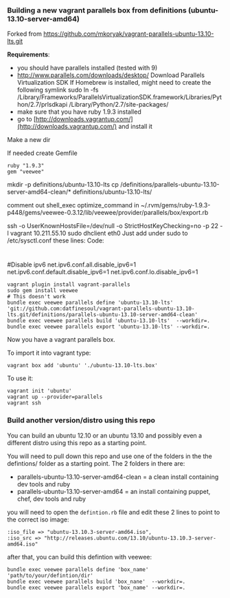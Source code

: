 ### Building a new vagrant parallels box from definitions (ubuntu-13.10-server-amd64)

Forked from https://github.com/mkoryak/vagrant-parallels-ubuntu-13.10-lts.git

**Requirements**:

 - you should have parallels installed (tested with 9)
 - http://www.parallels.com/downloads/desktop/ Download Parallels Virtualization SDK
    If Homebrew is installed, might need to create the following symlink
    sudo ln -fs /Library/Frameworks/ParallelsVirtualizationSDK.framework/Libraries/Python/2.7/prlsdkapi /Library/Python/2.7/site-packages/
 - make sure that you have ruby 1.9.3 installed
 - go to [http://downloads.vagrantup.com/](http://downloads.vagrantup.com/) and install it

Make a new dir

If needed create Gemfile

```
ruby "1.9.3"
gem "veewee"
```

mkdir -p definitions/ubuntu-13.10-lts
cp <THIS REPO>/definitions/parallels-ubuntu-13.10-server-amd64-clean/\* definitions/ubuntu-13.10-lts/

comment out 
shell_exec optimize_command
in ~/.rvm/gems/ruby-1.9.3-p448/gems/veewee-0.3.12/lib/veewee/provider/parallels/box/export.rb

ssh -o UserKnownHostsFile=/dev/null -o StrictHostKeyChecking=no -p 22 -l vagrant 10.211.55.10
sudo dhclient eth0
Just add under sudo to /etc/sysctl.conf these lines:
Code:
#
#Disable ipv6
net.ipv6.conf.all.disable_ipv6=1
net.ipv6.conf.default.disable_ipv6=1
net.ipv6.conf.lo.disable_ipv6=1

```
vagrant plugin install vagrant-parallels
sudo gem install veewee
# This doesn't work
bundle exec veewee parallels define 'ubuntu-13.10-lts' 'git://github.com:datfinesoul/vagrant-parallels-ubuntu-13.10-lts.git/definitions/parallels-ubuntu-13.10-server-amd64-clean'
bundle exec veewee parallels build 'ubuntu-13.10-lts'  --workdir=.
bundle exec veewee parallels export 'ubuntu-13.10-lts' --workdir=.
```

Now you have a vagrant parallels box.

To import it into vagrant type:

```
vagrant box add 'ubuntu' './ubuntu-13.10-lts.box'
```

To use it:

```
vagrant init 'ubuntu'
vagrant up --provider=parallels
vagrant ssh
```

### Build another version/distro using this repo

You can build an ubuntu 12.10 or an ubuntu 13.10 and possibly even a different distro using this repo as a starting point.

You will need to pull down this repo and use one of the folders in the the defintions/ folder as a starting point. The 2 folders in there are:

- parallels-ubuntu-13.10-server-amd64-clean = a clean install containing dev tools and ruby
- parallels-ubuntu-13.10-server-amd64 = an install containing puppet, chef, dev tools and ruby

you will need to open the <code>defintion.rb</code> file and edit these 2 lines to point to the correct iso image:

```
:iso_file => "ubuntu-13.10.3-server-amd64.iso",
:iso_src => "http://releases.ubuntu.com/13.10/ubuntu-13.10.3-server-amd64.iso"
```

after that, you can build this defintion with veewee:  
```
bundle exec veewee parallels define 'box_name' 'path/to/your/defintion/dir'
bundle exec veewee parallels build 'box_nane'  --workdir=.
bundle exec veewee parallels export 'box_name' --workdir=.
```

